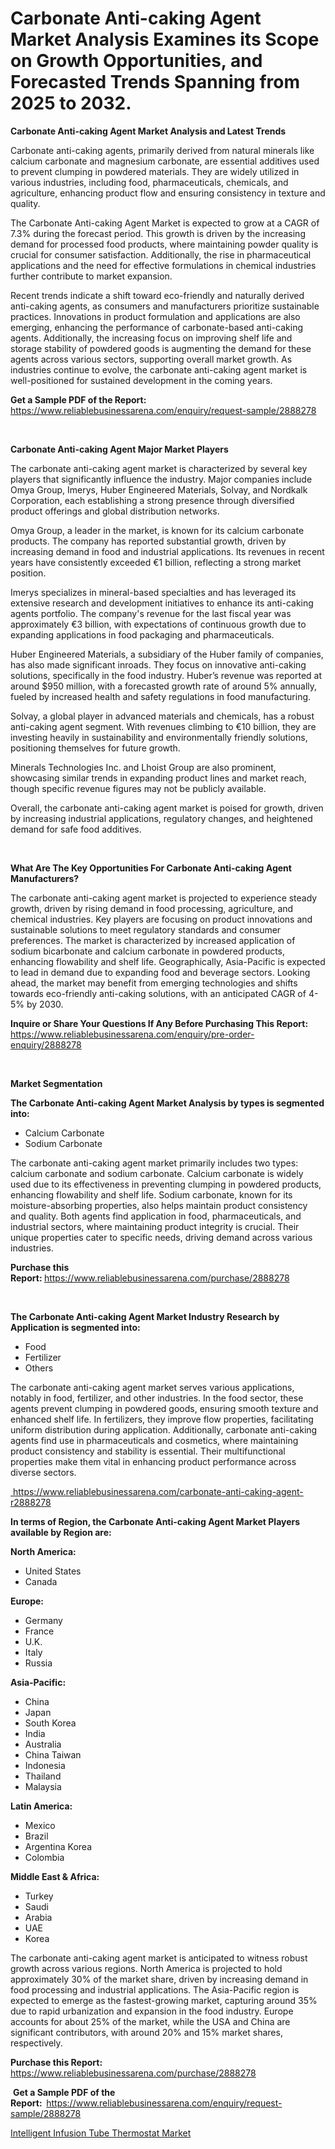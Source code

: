 <p><h1>Carbonate Anti-caking Agent Market Analysis Examines its Scope on Growth Opportunities, and Forecasted Trends Spanning from 2025 to 2032.</h1></p><p><strong>Carbonate Anti-caking Agent Market Analysis and Latest Trends</strong></p>
<p><p>Carbonate anti-caking agents, primarily derived from natural minerals like calcium carbonate and magnesium carbonate, are essential additives used to prevent clumping in powdered materials. They are widely utilized in various industries, including food, pharmaceuticals, chemicals, and agriculture, enhancing product flow and ensuring consistency in texture and quality.</p><p>The Carbonate Anti-caking Agent Market is expected to grow at a CAGR of 7.3% during the forecast period. This growth is driven by the increasing demand for processed food products, where maintaining powder quality is crucial for consumer satisfaction. Additionally, the rise in pharmaceutical applications and the need for effective formulations in chemical industries further contribute to market expansion.</p><p>Recent trends indicate a shift toward eco-friendly and naturally derived anti-caking agents, as consumers and manufacturers prioritize sustainable practices. Innovations in product formulation and applications are also emerging, enhancing the performance of carbonate-based anti-caking agents. Additionally, the increasing focus on improving shelf life and storage stability of powdered goods is augmenting the demand for these agents across various sectors, supporting overall market growth. As industries continue to evolve, the carbonate anti-caking agent market is well-positioned for sustained development in the coming years.</p></p>
<p><strong>Get a Sample PDF of the Report:&nbsp;</strong> <a href="https://www.reliablebusinessarena.com/enquiry/request-sample/2888278?utm_campaign=3181&utm_medium=2&utm_source=Github&utm_content=ia&utm_term=14032025&utm_id=carbonate-anti-caking-agent">https://www.reliablebusinessarena.com/enquiry/request-sample/2888278</a></p>
<p>&nbsp;</p>
<p><strong>Carbonate Anti-caking Agent Major Market Players</strong></p>
<p><p>The carbonate anti-caking agent market is characterized by several key players that significantly influence the industry. Major companies include Omya Group, Imerys, Huber Engineered Materials, Solvay, and Nordkalk Corporation, each establishing a strong presence through diversified product offerings and global distribution networks.</p><p>Omya Group, a leader in the market, is known for its calcium carbonate products. The company has reported substantial growth, driven by increasing demand in food and industrial applications. Its revenues in recent years have consistently exceeded €1 billion, reflecting a strong market position.</p><p>Imerys specializes in mineral-based specialties and has leveraged its extensive research and development initiatives to enhance its anti-caking agents portfolio. The company's revenue for the last fiscal year was approximately €3 billion, with expectations of continuous growth due to expanding applications in food packaging and pharmaceuticals.</p><p>Huber Engineered Materials, a subsidiary of the Huber family of companies, has also made significant inroads. They focus on innovative anti-caking solutions, specifically in the food industry. Huber’s revenue was reported at around $950 million, with a forecasted growth rate of around 5% annually, fueled by increased health and safety regulations in food manufacturing.</p><p>Solvay, a global player in advanced materials and chemicals, has a robust anti-caking agent segment. With revenues climbing to €10 billion, they are investing heavily in sustainability and environmentally friendly solutions, positioning themselves for future growth.</p><p>Minerals Technologies Inc. and Lhoist Group are also prominent, showcasing similar trends in expanding product lines and market reach, though specific revenue figures may not be publicly available.</p><p>Overall, the carbonate anti-caking agent market is poised for growth, driven by increasing industrial applications, regulatory changes, and heightened demand for safe food additives.</p></p>
<p>&nbsp;</p>
<p><strong>What Are The Key Opportunities For Carbonate Anti-caking Agent Manufacturers?</strong></p>
<p><p>The carbonate anti-caking agent market is projected to experience steady growth, driven by rising demand in food processing, agriculture, and chemical industries. Key players are focusing on product innovations and sustainable solutions to meet regulatory standards and consumer preferences. The market is characterized by increased application of sodium bicarbonate and calcium carbonate in powdered products, enhancing flowability and shelf life. Geographically, Asia-Pacific is expected to lead in demand due to expanding food and beverage sectors. Looking ahead, the market may benefit from emerging technologies and shifts towards eco-friendly anti-caking solutions, with an anticipated CAGR of 4-5% by 2030.</p></p>
<p><strong>Inquire or Share Your Questions If Any Before Purchasing This Report:</strong> <a href="https://www.reliablebusinessarena.com/enquiry/pre-order-enquiry/2888278?utm_campaign=3181&utm_medium=2&utm_source=Github&utm_content=ia&utm_term=14032025&utm_id=carbonate-anti-caking-agent">https://www.reliablebusinessarena.com/enquiry/pre-order-enquiry/2888278</a></p>
<p>&nbsp;</p>
<p><strong>Market Segmentation</strong></p>
<p><strong>The Carbonate Anti-caking Agent Market Analysis by types is segmented into:</strong></p>
<p><ul><li>Calcium Carbonate</li><li>Sodium Carbonate</li></ul></p>
<p><p>The carbonate anti-caking agent market primarily includes two types: calcium carbonate and sodium carbonate. Calcium carbonate is widely used due to its effectiveness in preventing clumping in powdered products, enhancing flowability and shelf life. Sodium carbonate, known for its moisture-absorbing properties, also helps maintain product consistency and quality. Both agents find application in food, pharmaceuticals, and industrial sectors, where maintaining product integrity is crucial. Their unique properties cater to specific needs, driving demand across various industries.</p></p>
<p><strong>Purchase this Report:&nbsp;</strong><a href="https://www.reliablebusinessarena.com/purchase/2888278?utm_campaign=3181&utm_medium=2&utm_source=Github&utm_content=ia&utm_term=14032025&utm_id=carbonate-anti-caking-agent">https://www.reliablebusinessarena.com/purchase/2888278</a></p>
<p>&nbsp;</p>
<p><strong>The Carbonate Anti-caking Agent Market Industry Research by Application is segmented into:</strong></p>
<p><ul><li>Food</li><li>Fertilizer</li><li>Others</li></ul></p>
<p><p>The carbonate anti-caking agent market serves various applications, notably in food, fertilizer, and other industries. In the food sector, these agents prevent clumping in powdered goods, ensuring smooth texture and enhanced shelf life. In fertilizers, they improve flow properties, facilitating uniform distribution during application. Additionally, carbonate anti-caking agents find use in pharmaceuticals and cosmetics, where maintaining product consistency and stability is essential. Their multifunctional properties make them vital in enhancing product performance across diverse sectors.</p></p>
<p><a href="https://www.reliablebusinessarena.com/carbonate-anti-caking-agent-r2888278?utm_campaign=3181&utm_medium=2&utm_source=Github&utm_content=ia&utm_term=14032025&utm_id=carbonate-anti-caking-agent">&nbsp;https://www.reliablebusinessarena.com/carbonate-anti-caking-agent-r2888278</a></p>
<p><strong>In terms of Region, the Carbonate Anti-caking Agent Market Players available by Region are:</strong></p>
<p>
    <p> <strong> North America: </strong>
        <ul>
            <li>United States</li>
            <li>Canada</li>
        </ul>
        </p> 
    <p> <strong> Europe: </strong>
        <ul>
            <li>Germany</li>
            <li>France</li>
            <li>U.K.</li>
            <li>Italy</li>
            <li>Russia</li>
        </ul>
        </p> 
    <p> <strong> Asia-Pacific: </strong>
        <ul>
            <li>China</li>
            <li>Japan</li>
            <li>South Korea</li>
            <li>India</li>
            <li>Australia</li>
            <li>China Taiwan</li>
            <li>Indonesia</li>
            <li>Thailand</li>
            <li>Malaysia</li>
        </ul>
        </p> 
    <p> <strong> Latin America: </strong>
        <ul>
            <li>Mexico</li>
            <li>Brazil</li>
            <li>Argentina Korea</li>
            <li>Colombia</li>
        </ul>
        </p> 
    <p> <strong> Middle East & Africa: </strong>
        <ul>
            <li>Turkey</li>
            <li>Saudi</li>
            <li>Arabia</li>
            <li>UAE</li>
            <li>Korea</li>
        </ul>
    </p>
    </p>
<p><p>The carbonate anti-caking agent market is anticipated to witness robust growth across various regions. North America is projected to hold approximately 30% of the market share, driven by increasing demand in food processing and industrial applications. The Asia-Pacific region is expected to emerge as the fastest-growing market, capturing around 35% due to rapid urbanization and expansion in the food industry. Europe accounts for about 25% of the market, while the USA and China are significant contributors, with around 20% and 15% market shares, respectively.</p></p>
<p><strong>Purchase this Report: </strong><a href="https://www.reliablebusinessarena.com/purchase/2888278?utm_campaign=3181&utm_medium=2&utm_source=Github&utm_content=ia&utm_term=14032025&utm_id=carbonate-anti-caking-agent">https://www.reliablebusinessarena.com/purchase/2888278</a></p>
<p>&nbsp;<strong>Get a Sample PDF of the Report:&nbsp;&nbsp;</strong><a href="https://www.reliablebusinessarena.com/enquiry/request-sample/2888278?utm_campaign=3181&utm_medium=2&utm_source=Github&utm_content=ia&utm_term=14032025&utm_id=carbonate-anti-caking-agent">https://www.reliablebusinessarena.com/enquiry/request-sample/2888278</a></p>
<p><strong></strong></p>
<p><p><a href="https://github.com/awalinfucci/Market-Research-Report-List-1/blob/main/intelligent-infusion-tube-thermostat-market.md?utm_campaign=3181&utm_medium=2&utm_source=Github&utm_content=ia&utm_term=14032025&utm_id=carbonate-anti-caking-agent">Intelligent Infusion Tube Thermostat Market</a></p></p>